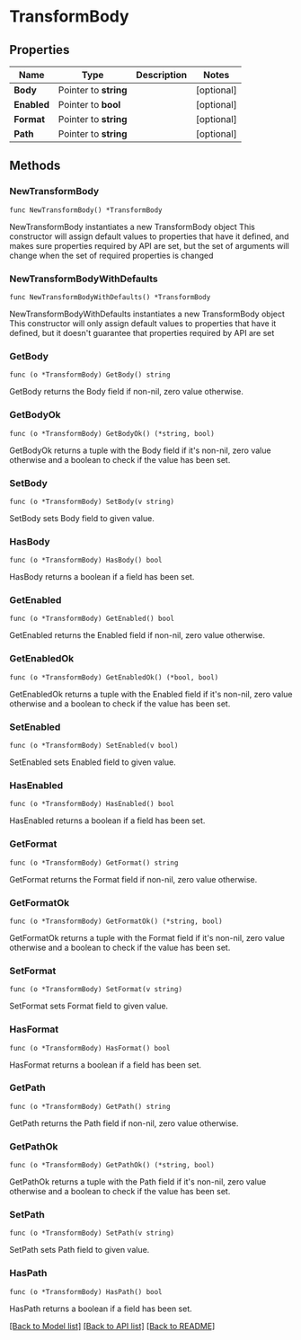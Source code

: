 # TransformBody

## Properties

Name | Type | Description | Notes
------------ | ------------- | ------------- | -------------
**Body** | Pointer to **string** |  | [optional] 
**Enabled** | Pointer to **bool** |  | [optional] 
**Format** | Pointer to **string** |  | [optional] 
**Path** | Pointer to **string** |  | [optional] 

## Methods

### NewTransformBody

`func NewTransformBody() *TransformBody`

NewTransformBody instantiates a new TransformBody object
This constructor will assign default values to properties that have it defined,
and makes sure properties required by API are set, but the set of arguments
will change when the set of required properties is changed

### NewTransformBodyWithDefaults

`func NewTransformBodyWithDefaults() *TransformBody`

NewTransformBodyWithDefaults instantiates a new TransformBody object
This constructor will only assign default values to properties that have it defined,
but it doesn't guarantee that properties required by API are set

### GetBody

`func (o *TransformBody) GetBody() string`

GetBody returns the Body field if non-nil, zero value otherwise.

### GetBodyOk

`func (o *TransformBody) GetBodyOk() (*string, bool)`

GetBodyOk returns a tuple with the Body field if it's non-nil, zero value otherwise
and a boolean to check if the value has been set.

### SetBody

`func (o *TransformBody) SetBody(v string)`

SetBody sets Body field to given value.

### HasBody

`func (o *TransformBody) HasBody() bool`

HasBody returns a boolean if a field has been set.

### GetEnabled

`func (o *TransformBody) GetEnabled() bool`

GetEnabled returns the Enabled field if non-nil, zero value otherwise.

### GetEnabledOk

`func (o *TransformBody) GetEnabledOk() (*bool, bool)`

GetEnabledOk returns a tuple with the Enabled field if it's non-nil, zero value otherwise
and a boolean to check if the value has been set.

### SetEnabled

`func (o *TransformBody) SetEnabled(v bool)`

SetEnabled sets Enabled field to given value.

### HasEnabled

`func (o *TransformBody) HasEnabled() bool`

HasEnabled returns a boolean if a field has been set.

### GetFormat

`func (o *TransformBody) GetFormat() string`

GetFormat returns the Format field if non-nil, zero value otherwise.

### GetFormatOk

`func (o *TransformBody) GetFormatOk() (*string, bool)`

GetFormatOk returns a tuple with the Format field if it's non-nil, zero value otherwise
and a boolean to check if the value has been set.

### SetFormat

`func (o *TransformBody) SetFormat(v string)`

SetFormat sets Format field to given value.

### HasFormat

`func (o *TransformBody) HasFormat() bool`

HasFormat returns a boolean if a field has been set.

### GetPath

`func (o *TransformBody) GetPath() string`

GetPath returns the Path field if non-nil, zero value otherwise.

### GetPathOk

`func (o *TransformBody) GetPathOk() (*string, bool)`

GetPathOk returns a tuple with the Path field if it's non-nil, zero value otherwise
and a boolean to check if the value has been set.

### SetPath

`func (o *TransformBody) SetPath(v string)`

SetPath sets Path field to given value.

### HasPath

`func (o *TransformBody) HasPath() bool`

HasPath returns a boolean if a field has been set.


[[Back to Model list]](../README.md#documentation-for-models) [[Back to API list]](../README.md#documentation-for-api-endpoints) [[Back to README]](../README.md)


